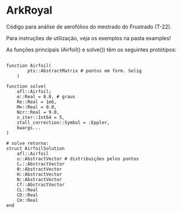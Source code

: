 # ArkRoyal

Código para análise de aerofólios do mestrado do Frustrado (T-22).

Para instruções de utilização, veja os exemplos na pasta examples!

As funções principais (Airfoil() e solve()) têm os seguintes protótipos:

```

function Airfoil(
		pts::AbstractMatrix # pontos em form. Selig
	)

function solve(
	afl::Airfoil;
	α::Real = 0.0, # graus
	Re::Real = 1e6,
	M∞::Real = 0.0,
	Ncr::Real = 9.0,
	n_iter::Int64 = 5,
	stall_correction::Symbol = :Eppler,
	kwargs...
)

# solve retorna:
struct AirfoilSolution
	afl::Airfoil
	u::AbstractVector # distribuições pelos pontos
	Cₚ::AbstractVector
	θ::AbstractVector
	H::AbstractVector
	N::AbstractVector
	Cf::AbstractVector
	CL::Real
	CD::Real
	Cm::Real
end
```
